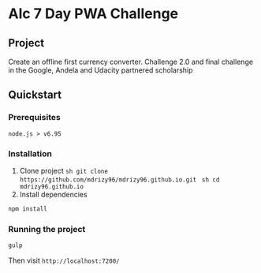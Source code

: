 # Alc 7 Day PWA Challenge

## Project
Create an offline first currency converter. Challenge 2.0 and final challenge in the Google, Andela and Udacity partnered scholarship

## Quickstart
### Prerequisites
```
node.js > v6.95
```

### Installation
1. Clone project
```sh git clone https://github.com/mdrizy96/mdrizy96.github.io.git ```
```sh cd mdrizy96.github.io ```
2. Install dependencies
```sh
npm install
```

### Running the project
```sh
gulp
```
Then visit ``` http://localhost:7200/ ```

